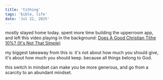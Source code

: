 ```yaml
---
title: 'tithing'
tags: 'bible, life'
date: 'Jul 22, 2025'
---
```


mostly stayed home today. spent more time building the upperroom app, and left this video playing in the background: [Does A Good Christian Tithe 10%? (It's Not That Simple)](https://www.youtube.com/watch?v=RN3wYVRkmno)

my biggest takeaway from this is: it's not about how much you should give, it's about how much you should keep. because all things belong to God.

this switch in mindset can make you be more generous, and go from a scarcity to an abundant mindset.
